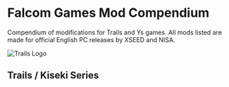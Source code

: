 # Falcom Games Mod Compendium
Compendium of modifications for Trails and Ys games. All mods listed are made for official English PC releases by XSEED and NISA.

![Trails Logo](https://github.com/Red-BY/FalcomModCompendium/assets/158032133/7a172ea4-9dd0-4142-b038-2b8334ed93f0)
## Trails / Kiseki Series
